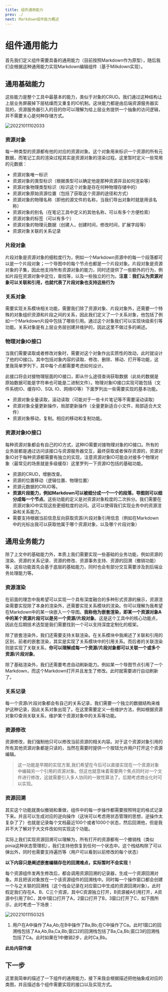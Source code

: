 ```yaml
---
title: 组件通用能力
prev: ./
next: Markdown组件能力概述
---
```


# 组件通用能力

首先我们定义组件需要具备的通用能力（目前按照Markdown作为原型），随后我们会根据这种通用能力实现Markdown编辑组件（基于Milkdown实现）。

## 通用基础能力

这些能力是整个工具中最基本的能力，类似于对象的CRUD。我们通过这种结构让上层业务屏蔽掉下层枯燥而又重复的IO机制。这块能力都是由后端资源服务器实现的，资源服务器引入的目的你可以理解为给上层业务提供一个抽象的访问逻辑，并不需要关心是何种存储方式。

![20221011102033](https://img.jaken.top/image/20221011102033.png)

### 资源对象

每一种类型的资源都有他的对应的资源对象。这个对象用来标识一个资源的所有元数据，而笔记工具的渲染过程其实是资源对象的渲染过程。这里暂时定义一些常用的元数据：
- 资源对象唯一标识
- 资源对象的类型标识（根据类型可以确定他是那种资源并且如何渲染等）
- 资源对象物理类型标识（标识这个对象是存在何种物理存储中的）
- 资源对象原始资源位置（包括了获取这个资源的途径和方式）
- 资源对象的物理名称（即他的源文件的名称，当我们导出对象时就是用该名称）
- 资源对象的别名（在笔记工具中定义的其他名称，可以有多个方便检索）
- 资源对象的标签（可以有多个）
- 资源对象的物理元数据（创建人，创建时间，修改时间，扩展字段等）
- 资源对象关联的关系记录

### 片段对象

片段对象是资源对象的细粒度行为，例如一个Markdown资源中的每一个段落都可以是一个片段对象；一个导图中的每个节点也都是一个片段对象。片段对象是资源对象的子集，因此他支持所有资源对象的能力，同时还提供了一些额外的行为，例如片段在资源对象中定位，查找等，以及一些独立的行为。**注意：我们认为资源对象可以关联和引用，也就代表了片段对象也支持这些行为**

### 关系对象

需要实现关系模块相关功能，需要我们除了资源对象、片段对象外，还需要一个特殊的对象组织资源和片段之间的关系，因此我们定义了一个关系对象，他包括了例如一个Markdown片段中包括了哪些引用。通过这个对象我们可以实现块级索引等功能。关系对象是有上层业务层创建并维护的，因此这里不做过多的阐述。

### 物理对象IO接口

当我们需要读取或者修改对象时，需要对这个对象作出实质性的改动，此时就设计了他的IO接口。其中包括对象内容的读取、修改、删除、移动、打开等功能，这里我简单罗列下，其中每个点都需要考虑如何设计。

此接口将会对接物理层面的IO接口，即从什么途径查询获取数据（此处的数据是原始数据可能是字符串也可能是二进制文件）。物理对象IO接口实现可能包括（文件系统IO、缓存IO、SQL IO、网络IO等）下面罗列出一些需要实现的基本功能。

- 资源对象全量读取，滚动读取（可能对于一些卡片笔记等不需要滚动读取）
- 资源对象全量更新操作，局部更新操作（全量更新适合小文件，局部适合大文件）
- 资源对象移动，复制。相应的移动和复制功能。

### 资源对象IO接口

每种资源对象都会有自己的IO方式，这种IO需要对接物理对象的IO接口。所有的业务层都是通过访问该接口与资源服务器交互，最终获取或者保存资源的，资源对象IO对于每种资源都需要有独立的实现，注意资源对象IO可能会对接多个物理对象（最常见的场景就是多级缓存）这里罗列一下资源IO包括的基础功能。

- 资源的CRUD，增删改查。
- 资源的位置移动（逻辑位置、物理位置）
- 资源元数据的CRUD等。
- **资源片段能力，例如Markdown可以被细分成一个一个的段落，导图则可以细分成每一个节点**。这些功能的定义是对资源对象粒度的二次拆分。我们需要在资源对象IO中实现这些更细粒度的访问。这可以使得我们实现业务中的资源渲染和关系能力。
- 需要支持根据当前信息反向获取资源/片段对象引用信息（例如在Markdown中的光标出我可以获取他属于哪个资源对象，以及哪个片段对象）

## 通用业务能力

除了上文中的基础能力外，本质上我们需要实现一些基础的业务功能，例如资源的渲染、资源的关系记录、资源的修改、资源事务支持、资源的回溯（撤销功能）等，这些功能首先会基于底层的基础能力，同时也会有部分交互需要涉及到后端业务处理能力等。

### 资源渲染

在前面的理念中我希望可以实现一个具有深度融合的多种形式资源的展示，资源渲染需要实现除了本身的渲染外，还需要实现关系模块的渲染。你可以理解为我希望在Markdown中的某一块嵌入一个导图。**我称他为嵌套渲染，即某一个资源对象A中的某个资源片段可以是另一个资源/片段对象**。这是这个工具中的核心功能点，因此在后期技术选型是我们需要找到一个可以支持深度定制化的框架。

除了嵌套渲染外，我们还需要支持关联渲染。在关系模块中我阐述了关联和引用的区别，前者的嵌套渲染，其实是实现了关系模块中的引用关系。而后者的关联渲染则是实现了关联关系，**你可以理解成每一个资源/片段对象都可以关联一个或多个资源/片段对象**。

除了基础渲染外，我们还需要考虑自动刷新能力。例如某一个导图节点引用了一个Markdown，而这个Markdown打开并且发生了修改。此时就需要进行自动刷新了。

### 关系记录

每一个资源/片段对象都会有自己的关系记录，我们需要一个独立的数据结构来维护这种记录，因此关系对象出现了。在这里需要定义一些维护方法，例如根据资源对象ID查询关联关系，维护某个资源对象中的关系等功能。

### 资源修改

资源修改，我们强制他只可以修改当前资源的相关内容。对于这个资源对象引用的所有其他资源对象都是只读的，当然在需要时提供一个按钮允许用户打开这个资源编辑。

> 这一功能是早期的实现方案,我们希望在今后可以直接实现在一个资源对象中编辑另一个引用的资源对象。但这也就意味着需要两个焦点同时对一个文件进行修改，这就需要引入多人协同的一致性算法了。后期考虑商业化时可以实现。

### 资源回溯

其实这个功能就类似撤销和重做，组件中的每一步操作都需要按照特定的格式记录下来。并且可以生成对应的逆向操作（这块可以考虑用状态管理的思想，逆操作太复杂了了）也就是记录每个文档最近100个或者1000个状态，然后回溯他，但是我并不大了解对于大文件改如何实现这个功能。

实际上我们实现资源回溯可以理解为，所有打开的资源都有一个撤销栈（类似pinia这种状态管理机），我们支持他恢复到任何一个状态中。这个栈结构除了可以弹出外，同时也需要支持遍历等（用户可以看到以前修改的每个状态）

**以下内容只是阐述嵌套编辑存在的回溯难点，实际暂时不会实现！**

每个资源组件发再生修改后，都会调用资源回溯的记录器，生成一个资源回溯对象。并且把该对象放在一个该资源组件的回溯栈中。同时每一个操作窗口都会创建一个与之关联的回溯栈（这个栈会记录在对应窗口中生成的资源回溯对象）。此时假定我们存在A、B、C三个资源，其中C资源独立打开，B资源被A引用打开，A资源中引用了BC，其中1窗口打开了A，2窗口打开了B，3窗口打开了C，如下图所示，此时考虑一下场景：

![20221011150325](https://img.jaken.top/image/20221011150325.png)

1. 用户在A中操作了Aa,Ab;在B中操作了Ba,Bb;在C中操作了Ca。此时1窗口的回溯栈包括了Aa,Ab,Ba,Ca,Bb;窗口2的回溯栈包括了Ba,Ca,Bb;窗口3的回溯栈包括了Ca。此时如果在1中撤销2步，此时Ca,Bb。


**此处内容作废**

## 下一步

这里我简单的描述了一下组件的通用能力，接下来我会根据描述把他抽象成对应的类图，并且描述各个组件需要实现的接口以及实现方式。

